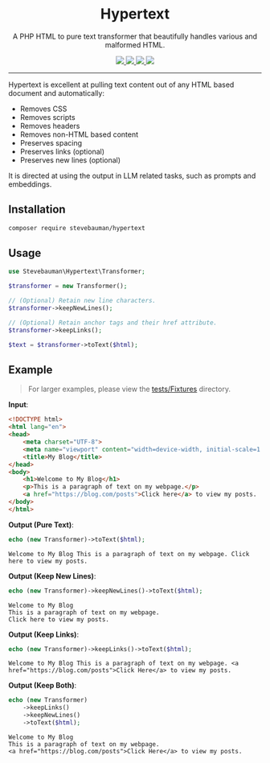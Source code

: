 <h1 align="center">Hypertext</h1>

<p align="center">
A PHP HTML to pure text transformer that beautifully handles various and malformed HTML.
</p>

<p align="center">
<a href="https://github.com/stevebauman/hypertext/actions" target="_blank">
<img src="https://img.shields.io/github/actions/workflow/status/stevebauman/hypertext/run-tests.yml?branch=master&style=flat-square"/>
</a>

<a href="https://packagist.org/packages/stevebauman/hypertext" target="_blank">
<img src="https://img.shields.io/packagist/v/stevebauman/hypertext.svg?style=flat-square"/>
</a>

<a href="https://packagist.org/packages/stevebauman/hypertext" target="_blank">
<img src="https://img.shields.io/packagist/dt/stevebauman/hypertext.svg?style=flat-square"/>
</a>

<a href="https://packagist.org/packages/stevebauman/hypertext" target="_blank">
<img src="https://img.shields.io/packagist/l/stevebauman/hypertext.svg?style=flat-square"/>
</a>

---

Hypertext is excellent at pulling text content out of any HTML based document and automatically:

- Removes CSS
- Removes scripts
- Removes headers
- Removes non-HTML based content
- Preserves spacing 
- Preserves links (optional)
- Preserves new lines (optional)

It is directed at using the output in LLM related tasks, such as prompts and embeddings.

## Installation

```bash
composer require stevebauman/hypertext
```

## Usage

```php
use Stevebauman\Hypertext\Transformer;

$transformer = new Transformer();

// (Optional) Retain new line characters.
$transformer->keepNewLines();

// (Optional) Retain anchor tags and their href attribute.
$transformer->keepLinks();

$text = $transformer->toText($html);
```

## Example

> For larger examples, please view the [tests/Fixtures](https://github.com/stevebauman/hypertext/tree/master/tests/Fixtures) directory.

**Input**:

```html
<!DOCTYPE html>
<html lang="en">
<head>
    <meta charset="UTF-8">
    <meta name="viewport" content="width=device-width, initial-scale=1.0">
    <title>My Blog</title>
</head>
<body>
    <h1>Welcome to My Blog</h1>
    <p>This is a paragraph of text on my webpage.</p>
    <a href="https://blog.com/posts">Click here</a> to view my posts.
</body>
</html>
```

**Output (Pure Text)**:

```php
echo (new Transformer)->toText($html);
```

```text
Welcome to My Blog This is a paragraph of text on my webpage. Click here to view my posts.
```

**Output (Keep New Lines)**:

```php
echo (new Transformer)->keepNewLines()->toText($html);
```

```text
Welcome to My Blog
This is a paragraph of text on my webpage.
Click here to view my posts.
```

**Output (Keep Links)**:

```php
echo (new Transformer)->keepLinks()->toText($html);
```

```text
Welcome to My Blog This is a paragraph of text on my webpage. <a href="https://blog.com/posts">Click Here</a> to view my posts.
```

**Output (Keep Both)**:

```php
echo (new Transformer)
    ->keepLinks()
    ->keepNewLines()
    ->toText($html);
```

```text
Welcome to My Blog
This is a paragraph of text on my webpage.
<a href="https://blog.com/posts">Click Here</a> to view my posts.
```
